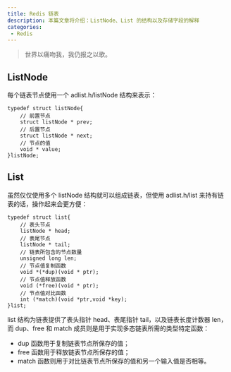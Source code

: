 ```yaml
---
title: Redis 链表
description: 本篇文章将介绍：ListNode、List 的结构以及存储字段的解释
categories:
 - Redis
---
```


> 世界以痛吻我，我仍报之以歌。

## ListNode

每个链表节点使用一个 adlist.h/listNode 结构来表示：
```
typedef struct listNode{
    // 前置节点
    struct listNode * prev;
    // 后置节点
    struct listNode * next;
    // 节点的值
    void * value;
}listNode;
```

## List

虽然仅仅使用多个 listNode 结构就可以组成链表，但使用 adlist.h/list 来持有链表的话，操作起来会更方便：
```
typedef struct list{
    // 表头节点
    listNode * head;
    // 表尾节点
    listNode * tail;
    // 链表所包含的节点数量
    unsigned long len;
    // 节点值复制函数
    void *(*dup)(void * ptr);
    // 节点值释放函数
    void (*free)(void * ptr);
    // 节点值对比函数
    int (*match)(void *ptr,void *key);
}list;
```
list 结构为链表提供了表头指针 head、表尾指针 tail，以及链表长度计数器 len，而 dup、free 和 match 成员则是用于实现多态链表所需的类型特定函数：

- dup 函数用于复制链表节点所保存的值；
- free 函数用于释放链表节点所保存的值；
- match 函数则用于对比链表节点所保存的值和另一个输入值是否相等。